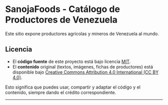 # SanojaFoods - Catálogo de Productores de Venezuela

Este sitio expone productores agrícolas y mineros de Venezuela al mundo.

## Licencia

- El **código fuente** de este proyecto está bajo licencia [MIT](LICENSE).
- El **contenido** original (textos, imágenes, fichas de productores) está disponible bajo [Creative Commons Attribution 4.0 International (CC BY 4.0)](https://creativecommons.org/licenses/by/4.0/deed.es).

Esto significa que puedes usar, compartir y adaptar el código y el contenido, siempre dando el crédito correspondiente.

---
